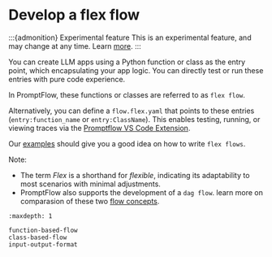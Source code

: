# Develop a flex flow

:::{admonition} Experimental feature
This is an experimental feature, and may change at any time. Learn [more](../faq.md#stable-vs-experimental).
:::

You can create LLM apps using a Python function or class as the entry point, which encapsulating your app logic. You can directly test or run these entries with pure code experience. 

In PromptFlow, these functions or classes are referred to as `flex flow`. 

Alternatively, you can define a `flow.flex.yaml` that points to these entries (`entry:function_name` or `entry:ClassName`). This enables testing, running, or viewing traces via the [Promptflow VS Code Extension](https://marketplace.visualstudio.com/items?itemName=prompt-flow.prompt-flow).

Our [examples](https://github.com/microsoft/promptflow/tree/main/examples/flex-flows) should give you a good idea on how to write `flex flows`.

Note: 
- The term *Flex* is a shorthand for *flexible*, indicating its adaptability to most scenarios with minimal adjustments.
- PromptFlow also supports the development of a `dag flow`. learn more on comparasion of these two [flow concepts](../../concepts/concept-flows.md).


```{toctree}
:maxdepth: 1

function-based-flow
class-based-flow
input-output-format
```
